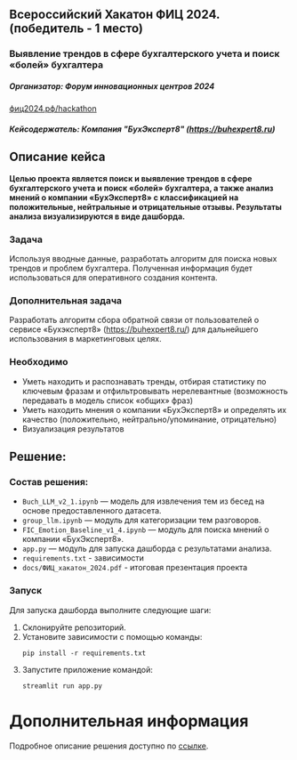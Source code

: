 ## Всероссийский Хакатон ФИЦ 2024. (победитель - 1 место)  
### Выявление трендов в сфере бухгалтерского учета и поиск «болей» бухгалтера
##### Организатор: Форум инновационных центров 2024
[фиц2024.рф/hackathon](https://xn--2024-94d5ep.xn--p1ai/hackathon)  
##### Кейсодержатель: Компания "БухЭксперт8" (https://buhexpert8.ru)  



## Описание кейса
**Целью проекта является поиск и выявление трендов в сфере бухгалтерского учета и поиск «болей» бухгалтера, а также анализ мнений о компании «БухЭксперт8» с классификацией на положительные, нейтральные и отрицательные отзывы. Результаты анализа визуализируются в виде дашборда.**

### Задача
Используя вводные данные, разработать алгоритм для поиска новых трендов и проблем бухгалтера. Полученная информация будет использоваться для оперативного создания контента.  

### Дополнительная задача
Разработать алгоритм сбора обратной связи от пользователей о сервисе «Бухэксперт8» (https://buhexpert8.ru/) для дальнейшего использования в маркетинговых целях.

### Необходимо
- Уметь находить и распознавать тренды, отбирая статистику по ключевым фразам и отфильтровывать нерелевантные (возможность передавать в модель список «общих» фраз)
- Уметь находить мнения о компании «БухЭксперт8» и определять их качество (положительно, нейтрально/упоминание, отрицательно)
- Визуализация результатов


## Решение:
### Состав решения:
- ```Buch_LLM_v2_1.ipynb``` — модель для извлечения тем из бесед на основе предоставленного датасета.  
- ```group_llm.ipynb``` — модуль для категоризации тем разговоров.  
- ```FIC_Emotion_Baseline_v1_4.ipynb``` — модуль для поиска мнений о компании «БухЭксперт8».  
- ```app.py``` — модуль для запуска дашборда с результатами анализа.  
- ```requirements.txt``` - зависимости
- ```docs/ФИЦ_хакатон_2024.pdf``` - итоговая презентация проекта

### Запуск
Для запуска дашборда выполните следующие шаги:
1. Склонируйте репозиторий.
2. Установите зависимости с помощью команды:
   ```
   pip install -r requirements.txt
   ```
3. Запустите приложение командой:
   ```
   streamlit run app.py
   ```

# Дополнительная информация

Подробное описание решения доступно по [ссылке](https://docs.google.com/document/d/1p5WZpnr5TvgkfSmF9k3J0KWfQHqqDNbWFoD-BI2ZtcA/edit?usp=sharing).
